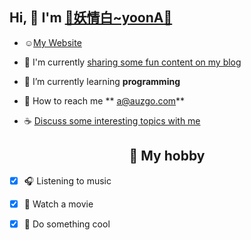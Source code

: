 ## Hi, 👋  I'm <a href="https://auzgo.com" target="_blank">🍊妖情白~yoonA🐹</a>



- ☺️[My Website](https://auzgo.com)


- 🔭 I'm currently [sharing some fun content on my blog](https://auzgo.com)


- 🌱 I’m currently learning **programming**


- 💌 How to reach me ** a@auzgo.com**


- ☕️ [Discuss some interesting topics with me](https://discord.gg/8t9s94gm7w)



<h2 align="center"> 🧁 My hobby </h2>



- [x] 🎧 Listening to music



- [x] 🍿 Watch a movie



- [x] 🍊 Do something cool
